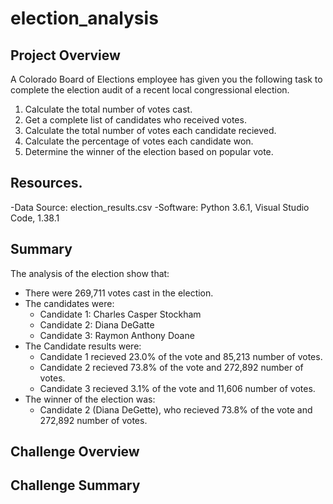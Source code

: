 # election_analysis

## Project Overview
A Colorado Board of Elections employee has given you the following task to complete the election audit of a recent local congressional election.

1. Calculate the total number of votes cast. 
2. Get a complete list of candidates who received votes. 
3. Calculate the total number of votes each candidate recieved.
4. Calculate the percentage of votes each candidate won.
5. Determine the winner of the election based on popular vote.

## Resources.
-Data Source: election_results.csv
-Software: Python 3.6.1, Visual Studio Code, 1.38.1

## Summary
The analysis of the election show that:
- There were 269,711 votes cast in the election.
- The candidates were:
  - Candidate 1: Charles Casper Stockham
  - Candidate 2: Diana DeGatte
  - Candidate 3: Raymon Anthony Doane
- The Candidate results were:
  - Candidate 1 recieved 23.0% of the vote and 85,213 number of votes.
  - Candidate 2 recieved 73.8% of the vote and 272,892 number of votes.
  - Candidate 3 recieved 3.1% of the vote and 11,606 number of votes.
- The winner of the election was:
  - Candidate 2 (Diana DeGette), who recieved 73.8% of the vote and 272,892 number of votes.

## Challenge Overview

## Challenge Summary
